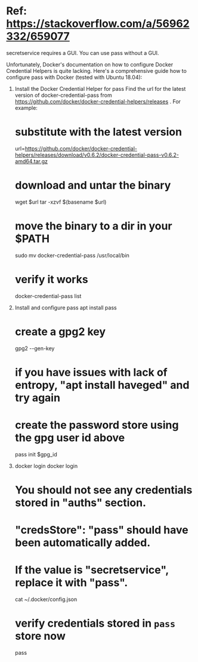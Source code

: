 # Ref: https://stackoverflow.com/a/56962332/659077

secretservice requires a GUI. You can use pass without a GUI.

Unfortunately, Docker's documentation on how to configure Docker Credential Helpers is quite lacking. Here's a comprehensive guide how to configure pass with Docker (tested with Ubuntu 18.04):

1. Install the Docker Credential Helper for pass
Find the url for the latest version of docker-credential-pass from https://github.com/docker/docker-credential-helpers/releases . For example:
	# substitute with the latest version
	url=https://github.com/docker/docker-credential-helpers/releases/download/v0.6.2/docker-credential-pass-v0.6.2-amd64.tar.gz

	# download and untar the binary
	wget $url
	tar -xzvf $(basename $url)

	# move the binary to a dir in your $PATH
	sudo mv docker-credential-pass /usr/local/bin

	# verify it works
	docker-credential-pass list

2. Install and configure pass
	apt install pass

	# create a gpg2 key
	gpg2 --gen-key
	# if you have issues with lack of entropy, "apt install haveged" and try again

	# create the password store using the gpg user id above
	pass init $gpg_id

3. docker login
	docker login

	# You should not see any credentials stored in "auths" section.
	# "credsStore": "pass" should have been automatically added.
	# If the value is "secretservice", replace it with "pass".
	cat ~/.docker/config.json

	# verify credentials stored in `pass` store now
	pass
